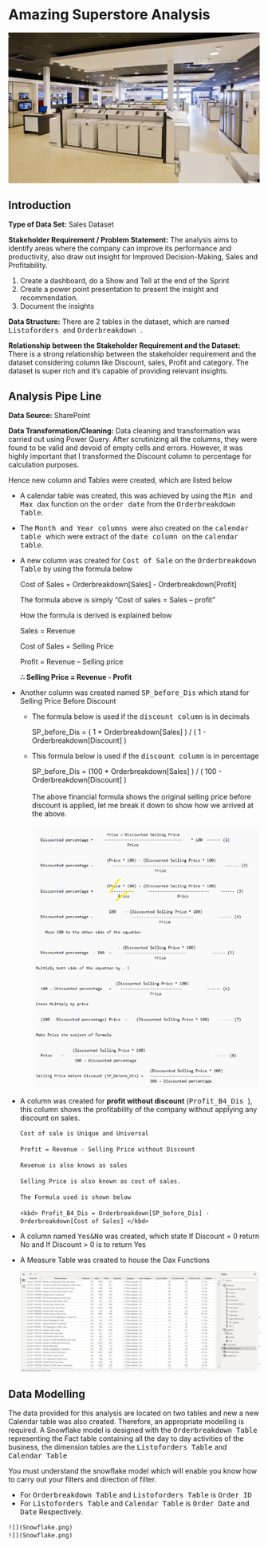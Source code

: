 # Amazing Superstore Analysis

![](Home-Electronics.jpg)

## Introduction

**Type of Data Set:**  Sales Dataset 

**Stakeholder Requirement / Problem Statement:** The analysis aims to identify areas where the company can improve its performance and productivity, also draw out insight for Improved Decision-Making, Sales and Profitability. 
1. Create a dashboard, do a Show and Tell at the end of the Sprint
2. Create a power point presentation to present the insight and recommendation.
3. Document the insights

**Data Structure:** There are 2 tables in the dataset, which are named <kbd> Listoforders </kbd> and <kbd> Orderbreakdown </kbd>.

**Relationship between the Stakeholder Requirement and the Dataset:** There is a strong relationship between the stakeholder requirement and the dataset considering column like Discount, sales, Profit and category. The dataset is super rich and it’s capable of providing relevant insights.

## Analysis Pipe Line

**Data Source:** SharePoint

**Data Transformation/Cleaning:** Data cleaning and transformation was carried out using Power Query. After scrutinizing all the columns, they were found to be valid and devoid of empty cells and errors. However, it was highly important that I transformed the Discount column to percentage for calculation purposes.

Hence new column and Tables were created, which are listed below
- A calendar table was created, this was achieved by using the <kbd> Min </kbd> and <kbd> Max </kbd> dax function on the <kbd> order date</kbd> from the <kbd>Orderbreakdown Table</kbd>.
- The <kbd>Month and Year columns </kbd> were also created on the <kbd>calendar table </kbd> which were extract of the <kbd>date column </kbd> on the <kbd>calendar table</kbd>.
- A new column was created for <kbd>Cost of Sale</kbd> on the <kbd>Orderbreakdown Table</kbd> by using the formula below
  
   Cost of Sales = Orderbreakdown[Sales] - Orderbreakdown[Profit]

   The formula above is simply “Cost of sales = Sales – profit”

   How the formula is derived is explained below
  
   Sales = Revenue

   Cost of Sales = Selling Price

   Profit = Revenue – Selling price

   **∴ Selling Price = Revenue - Profit**

- Another column was created named <kbd>SP_before_Dis</kbd> which stand for Selling Price Before Discount

   - The formula below is used if the <kbd>discount column</kbd> is in decimals
     
     SP_before_Dis = ( 1 * Orderbreakdown[Sales] ) / ( 1 - Orderbreakdown[Discount] )

   - This formula below is used if the <kbd>discount column</kbd> is in percentage 

     SP_before_Dis = (100 * Orderbreakdown[Sales] ) / ( 100 - Orderbreakdown[Discount] )
     <br><br>
   The above financial formula shows the original selling price before discount is applied, let me break it down to show how we arrived at the above.
   <br><br>
     ![](Formula2.png)

- A column was created for **profit without discount** (<kbd>Profit_B4_Dis </kbd>), this column shows the profitability of the company without applying any discount on sales.

      Cost of sale is Unique and Universal
  
      Profit = Revenue - Selling Price without Discount
  
      Revenue is also knows as sales
  
      Selling Price is also known as cost of sales.
  
      The Formula used is shown below
  
      <kbd> Profit_B4_Dis = Orderbreakdown[SP_before_Dis] - Orderbreakdown[Cost of Sales] </kbd>

 - A column named <kbd>Yes&No</kbd> was created, which state If Discount = 0 return No and If Discount > 0 is to return Yes
 - A Measure Table was created to house the Dax Functions

   ![](Table.png)
   
## Data Modelling 

The data provided for this analysis are located on two tables and new a new Calendar table was also created. 
Therefore, an appropriate modelling is required. A Snowflake model is designed with the <kbd>Orderbreakdown Table</kbd> representing the Fact table containing all the day to day activities of the business, the dimension tables are the <kbd>Listoforders Table</kbd> and <kbd>Calendar Table</kbd>

You must understand the snowflake model which will enable you know how to carry out your filters and direction of filter.

   - 	For <kbd>Orderbreakdown Table</kbd> and <kbd>Listoforders Table</kbd> is <kbd>Order ID</kbd>
   - 	For <kbd>Listoforders Table</kbd>  and <kbd>Calendar Table</kbd> is <kbd>Order Date</kbd> and <kbd>Date</kbd> Respectively.

    ![](Snowflake.png)
    ![](Snowflake.png)

    

    

    

